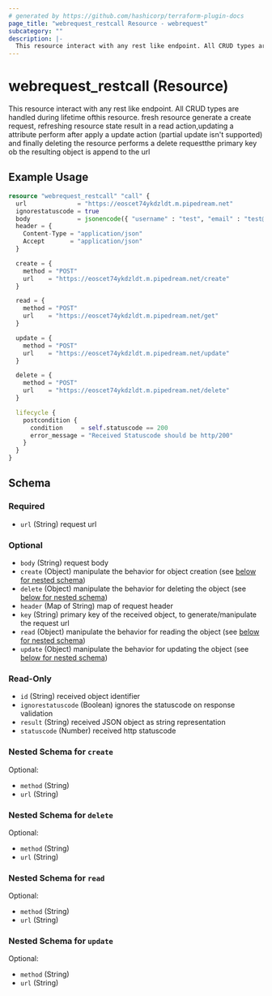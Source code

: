```yaml
---
# generated by https://github.com/hashicorp/terraform-plugin-docs
page_title: "webrequest_restcall Resource - webrequest"
subcategory: ""
description: |-
  This resource interact with any rest like endpoint. All CRUD types are handled during lifetime ofthis resource. fresh resource generate a create request, refreshing resource state result in a read action,updating a attribute perform after apply a update action (partial update isn't supported) and finally deleting the resource performs a delete requestthe primary key ob the resulting object is append to the url
---
```


# webrequest_restcall (Resource)

This resource interact with any rest like endpoint. All CRUD types are handled during lifetime ofthis resource. fresh resource generate a create request, refreshing resource state result in a read action,updating a attribute perform after apply a update action (partial update isn't supported) and finally deleting the resource performs a delete requestthe primary key ob the resulting object is append to the url

## Example Usage

```terraform
resource "webrequest_restcall" "call" {
  url              = "https://eoscet74ykdzldt.m.pipedream.net"
  ignorestatuscode = true
  body             = jsonencode({ "username" : "test", "email" : "test@example.com" })
  header = {
    Content-Type = "application/json"
    Accept       = "application/json"
  }

  create = {
    method = "POST"
    url    = "https://eoscet74ykdzldt.m.pipedream.net/create"
  }

  read = {
    method = "POST"
    url    = "https://eoscet74ykdzldt.m.pipedream.net/get"
  }

  update = {
    method = "POST"
    url    = "https://eoscet74ykdzldt.m.pipedream.net/update"
  }

  delete = {
    method = "POST"
    url    = "https://eoscet74ykdzldt.m.pipedream.net/delete"
  }

  lifecycle {
    postcondition {
      condition     = self.statuscode == 200
      error_message = "Received Statuscode should be http/200"
    }
  }
}
```

<!-- schema generated by tfplugindocs -->
## Schema

### Required

- `url` (String) request url

### Optional

- `body` (String) request body
- `create` (Object) manipulate the behavior for object creation (see [below for nested schema](#nestedatt--create))
- `delete` (Object) manipulate the behavior for deleting the object (see [below for nested schema](#nestedatt--delete))
- `header` (Map of String) map of request header
- `key` (String) primary key of the received object, to generate/manipulate the request url
- `read` (Object) manipulate the behavior for reading the object (see [below for nested schema](#nestedatt--read))
- `update` (Object) manipulate the behavior for updating the object (see [below for nested schema](#nestedatt--update))

### Read-Only

- `id` (String) received object identifier
- `ignorestatuscode` (Boolean) ignores the statuscode on response validation
- `result` (String) received JSON object as string representation
- `statuscode` (Number) received http statuscode

<a id="nestedatt--create"></a>
### Nested Schema for `create`

Optional:

- `method` (String)
- `url` (String)


<a id="nestedatt--delete"></a>
### Nested Schema for `delete`

Optional:

- `method` (String)
- `url` (String)


<a id="nestedatt--read"></a>
### Nested Schema for `read`

Optional:

- `method` (String)
- `url` (String)


<a id="nestedatt--update"></a>
### Nested Schema for `update`

Optional:

- `method` (String)
- `url` (String)


